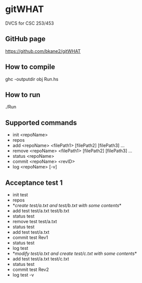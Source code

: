 # gitWHAT
DVCS for CSC 253/453

## GitHub page
https://github.com/bkane2/gitWHAT

## How to compile
ghc -outputdir obj Run.hs

## How to run
./Run

## Supported commands
* init \<repoName>
* repos
* add \<repoName> \<filePath1> \[filePath2\] \[filePath3\] ...
* remove \<repoName> \<filePath1> \[filePath2\] \[filePath3\] ...
* status \<repoName>
* commit \<repoName> \<revID>
* log \<repoName> \[-v\]

## Acceptance test 1
* init test
* repos
* \**create test/a.txt and test/b.txt with some contents*\*
* add test test/a.txt test/b.txt
* status test
* remove test test/a.txt
* status test
* add test test/a.txt
* commit test Rev1
* status test
* log test
* \**modify test/a.txt and create test/c.txt with some contents*\*
* add test test/a.txt test/c.txt
* status test
* commit test Rev2
* log test -v